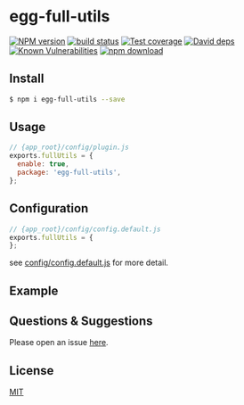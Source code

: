 # egg-full-utils

[![NPM version][npm-image]][npm-url]
[![build status][travis-image]][travis-url]
[![Test coverage][codecov-image]][codecov-url]
[![David deps][david-image]][david-url]
[![Known Vulnerabilities][snyk-image]][snyk-url]
[![npm download][download-image]][download-url]

[npm-image]: https://img.shields.io/npm/v/egg-full-utils.svg?style=flat-square
[npm-url]: https://npmjs.org/package/egg-full-utils
[travis-image]: https://img.shields.io/travis/eggjs/egg-full-utils.svg?style=flat-square
[travis-url]: https://travis-ci.org/eggjs/egg-full-utils
[codecov-image]: https://img.shields.io/codecov/c/github/eggjs/egg-full-utils.svg?style=flat-square
[codecov-url]: https://codecov.io/github/eggjs/egg-full-utils?branch=master
[david-image]: https://img.shields.io/david/eggjs/egg-full-utils.svg?style=flat-square
[david-url]: https://david-dm.org/eggjs/egg-full-utils
[snyk-image]: https://snyk.io/test/npm/egg-full-utils/badge.svg?style=flat-square
[snyk-url]: https://snyk.io/test/npm/egg-full-utils
[download-image]: https://img.shields.io/npm/dm/egg-full-utils.svg?style=flat-square
[download-url]: https://npmjs.org/package/egg-full-utils

<!--
Description here.
-->

## Install

```bash
$ npm i egg-full-utils --save
```

## Usage

```js
// {app_root}/config/plugin.js
exports.fullUtils = {
  enable: true,
  package: 'egg-full-utils',
};
```

## Configuration

```js
// {app_root}/config/config.default.js
exports.fullUtils = {
};
```

see [config/config.default.js](config/config.default.js) for more detail.

## Example

<!-- example here -->

## Questions & Suggestions

Please open an issue [here](https://github.com/eggjs/egg/issues).

## License

[MIT](LICENSE)
